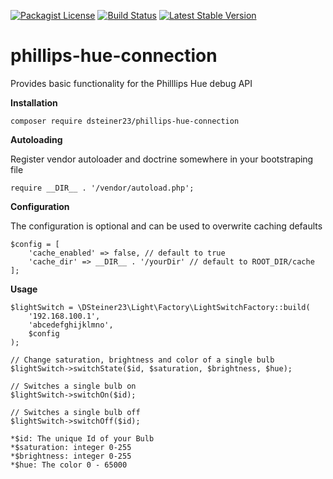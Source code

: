 [![Packagist License](https://poser.pugx.org/barryvdh/laravel-debugbar/license.png)](http://choosealicense.com/licenses/mit/)
[![Build Status](https://travis-ci.org/dsteiner23/phillips-hue-connection.svg?branch=master)](https://travis-ci.org/dsteiner23/phillips-hue-connection)
[![Latest Stable Version](https://poser.pugx.org/dsteiner23/phillips-hue-connection/v/stable)](https://packagist.org/packages/dsteiner23/phillips-hue-connection)

# phillips-hue-connection
Provides basic functionality for the Philllips Hue debug API

__Installation__

````
composer require dsteiner23/phillips-hue-connection
````

__Autoloading__

Register vendor autoloader and doctrine somewhere in your bootstraping file

````
require __DIR__ . '/vendor/autoload.php';
````

__Configuration__

The configuration is optional and can be used to overwrite caching defaults

````
$config = [
    'cache_enabled' => false, // default to true
    'cache_dir' => __DIR__ . '/yourDir' // default to ROOT_DIR/cache
];
````

__Usage__

````
$lightSwitch = \DSteiner23\Light\Factory\LightSwitchFactory::build(
    '192.168.100.1',
    'abcedefghijklmno',
    $config
);

// Change saturation, brightness and color of a single bulb
$lightSwitch->switchState($id, $saturation, $brightness, $hue);

// Switches a single bulb on
$lightSwitch->switchOn($id);

// Switches a single bulb off
$lightSwitch->switchOff($id);

*$id: The unique Id of your Bulb
*$saturation: integer 0-255
*$brightness: integer 0-255
*$hue: The color 0 - 65000
````
